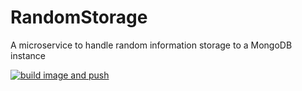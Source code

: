 # RandomStorage
A microservice to handle random information storage to a MongoDB instance

[![build image and push](https://github.com/Masakuata/testServer/actions/workflows/buildAndPush.yml/badge.svg)](https://github.com/Masakuata/testServer/actions/workflows/buildAndPush.yml)
